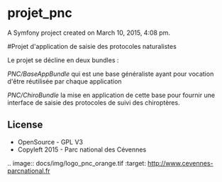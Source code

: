 projet_pnc
==========

A Symfony project created on March 10, 2015, 4:08 pm.

#Projet d'application de saisie des protocoles naturalistes

Le projet se décline en deux bundles :

*PNC/BaseAppBundle* qui est une base généraliste ayant pour vocation d'être réutilisée par chaque application

*PNC/ChiroBundle* la mise en application de cette base pour fournir une interface de saisie des protocoles de suivi des chiroptères.



License
-------

* OpenSource - GPL V3
* Copyleft 2015 - Parc national des Cévennes

.. image:: docs/img/logo_pnc_orange.tif
    :target: http://www.cevennes-parcnational.fr
